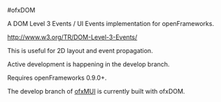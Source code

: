 #ofxDOM

A DOM Level 3 Events / UI Events implementation for openFrameworks.

http://www.w3.org/TR/DOM-Level-3-Events/

This is useful for 2D layout and event propagation.

Active development is happening in the develop branch.

Requires openFrameworks 0.9.0+.

The develop branch of [ofxMUI](https://github.com/bakercp/ofxMui/tree/develop) is currently built with ofxDOM.
